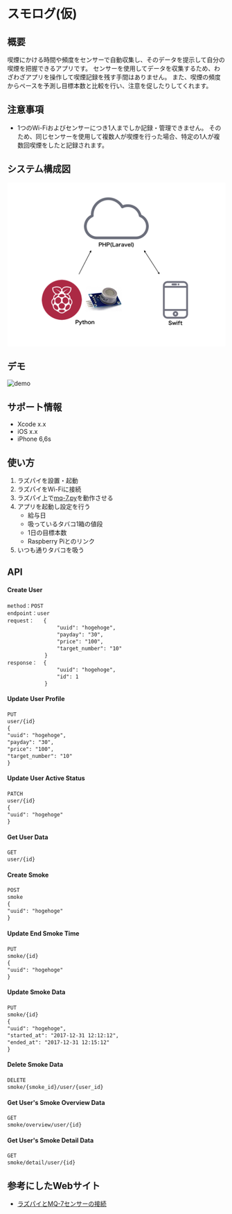 <img src="">

スモログ(仮)
=============
## 概要
喫煙にかける時間や頻度をセンサーで自動収集し、そのデータを提示して自分の喫煙を把握できるアプリです。
センサーを使用してデータを収集するため、わざわざアプリを操作して喫煙記録を残す手間はありません。
また、喫煙の頻度からペースを予測し目標本数と比較を行い、注意を促したりしてくれます。

## 注意事項
* 1つのWi-Fiおよびセンサーにつき1人までしか記録・管理できません。
そのため、同じセンサーを使用して複数人が喫煙を行った場合、特定の1人が複数回喫煙をしたと記録されます。

## システム構成図
<img src="system_image.png" align="center" />

## デモ
![demo]()
## サポート情報
* Xcode x.x
* iOS x.x
* iPhone 6,6s

## 使い方
1. ラズパイを設置・起動
2. ラズパイをWi-Fiに接続
3. ラズパイ上で[mq-7.py](raspberry-pi/mq-7.py)を動作させる
4. アプリを起動し設定を行う
    * 給与日
    * 吸っているタバコ1箱の値段
    * 1日の目標本数
    * Raspberry Piとのリンク
5. いつも通りタバコを吸う

## API
#### Create User
```
method：POST
endpoint：user
request：   {
                "uuid": "hogehoge",
                "payday": "30",
                "price": "100",
                "target_number": "10"
            }
response：  {
                "uuid": "hogehoge",
                "id": 1
            }
```

#### Update User Profile
```
PUT
user/{id}
{
"uuid": "hogehoge",
"payday": "30",
"price": "100",
"target_number": "10"
}
```

#### Update User Active Status
```
PATCH
user/{id}
{
"uuid": "hogehoge"
}
```

#### Get User Data
```
GET
user/{id}
```

#### Create Smoke
```
POST
smoke
{
"uuid": "hogehoge"
}
```

#### Update End Smoke Time
```
PUT
smoke/{id}
{
"uuid": "hogehoge"
}
```

#### Update Smoke Data
```
PUT
smoke/{id}
{
"uuid": "hogehoge",
"started_at": "2017-12-31 12:12:12",
"ended_at": "2017-12-31 12:15:12"
}
```

#### Delete Smoke Data
```
DELETE
smoke/{smoke_id}/user/{user_id}
```

#### Get User's Smoke Overview Data
```
GET
smoke/overview/user/{id}
```

#### Get User's Smoke Detail Data
```
GET
smoke/detail/user/{id}
```


## 参考にしたWebサイト
* [ラズパイとMQ-7センサーの接続](http://osoyoo.com/ja/2017/03/30/co检测器/)

